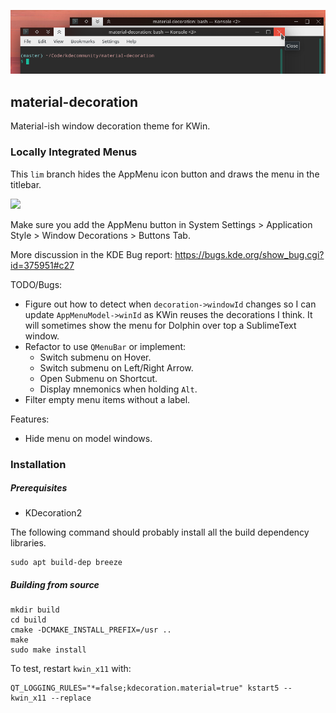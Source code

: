 ![Demo](data/preview.png)

## material-decoration

Material-ish window decoration theme for KWin.

### Locally Integrated Menus

This `lim` branch hides the AppMenu icon button and draws the menu in the titlebar.

![](https://i.imgur.com/R3qHgaN.png)

Make sure you add the AppMenu button in System Settings > Application Style > Window Decorations > Buttons Tab.

More discussion in the KDE Bug report: https://bugs.kde.org/show_bug.cgi?id=375951#c27

TODO/Bugs:

* Figure out how to detect when `decoration->windowId` changes so I can update `AppMenuModel->winId` as KWin reuses the decorations I think. It will sometimes show the menu for Dolphin over top a SublimeText window.
* Refactor to use `QMenuBar` or implement:
	* Switch submenu on Hover.
	* Switch submenu on Left/Right Arrow.
	* Open Submenu on Shortcut.
	* Display mnemonics when holding `Alt`.
* Filter empty menu items without a label.

Features:

* Hide menu on model windows.

### Installation

##### Prerequisites

* KDecoration2

The following command should probably install all the build dependency libraries.

```
sudo apt build-dep breeze
```

##### Building from source

```
mkdir build
cd build
cmake -DCMAKE_INSTALL_PREFIX=/usr ..
make
sudo make install
```

To test, restart `kwin_x11` with:

```
QT_LOGGING_RULES="*=false;kdecoration.material=true" kstart5 -- kwin_x11 --replace
```

